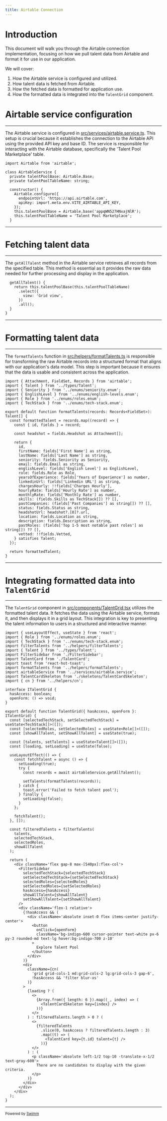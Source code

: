 ```yaml
---
title: Airtable Connection
---
```

# Introduction

This document will walk you through the Airtable connection implementation, focusing on how we pull talent data from Airtable and format it for use in our application.

We will cover:

1. How the Airtable service is configured and utilized.
2. How talent data is fetched from Airtable.
3. How the fetched data is formatted for application use.
4. How the formatted data is integrated into the <SwmToken path="/src/components/TalentGrid.tsx" pos="19:6:6" line-data="export default function TalentGrid({ hasAccess, openForm }: ITalentGrid) {">`TalentGrid`</SwmToken> component.

# Airtable service configuration

<SwmSnippet path="/src/services/airtable.service.ts" line="1">

---

The Airtable service is configured in <SwmPath>[src/services/airtable.service.ts](/src/services/airtable.service.ts)</SwmPath>. This setup is crucial because it establishes the connection to the Airtable API using the provided API key and base ID. The service is responsible for interacting with the Airtable database, specifically the 'Talent Pool Marketplace' table.

```
import Airtable from 'airtable';

class AirtableService {
  private talentPoolBase: Airtable.Base;
  private talentPoolTableName: string;

  constructor() {
    Airtable.configure({
      endpointUrl: 'https://api.airtable.com',
      apiKey: import.meta.env.VITE_AIRTABLE_API_KEY,
    });
    this.talentPoolBase = Airtable.base('appqWN527HNxajNlR');
    this.talentPoolTableName = 'Talent Pool Marketplace';
  }
```

---

</SwmSnippet>

# Fetching talent data

<SwmSnippet path="/src/services/airtable.service.ts" line="16">

---

The <SwmToken path="/src/services/airtable.service.ts" pos="16:1:1" line-data="  getAllTalent() {">`getAllTalent`</SwmToken> method in the Airtable service retrieves all records from the specified table. This method is essential as it provides the raw data needed for further processing and display in the application.

```
  getAllTalent() {
    return this.talentPoolBase(this.talentPoolTableName)
      .select({
        view: 'Grid view',
      })
      .all();
  }
}
```

---

</SwmSnippet>

# Formatting talent data

<SwmSnippet path="/src/helpers/formatTalents.ts" line="1">

---

The <SwmToken path="/src/helpers/formatTalents.ts" pos="8:6:6" line-data="export default function formatTalents(records: Records&lt;FieldSet&gt;): Talent[] {">`formatTalents`</SwmToken> function in <SwmPath>[src/helpers/formatTalents.ts](/src/helpers/formatTalents.ts)</SwmPath> is responsible for transforming the raw Airtable records into a structured format that aligns with our application's data model. This step is important because it ensures that the data is usable and consistent across the application.

```
import { Attachment, FieldSet, Records } from 'airtable';
import { Talent } from '../types/Talent';
import { Seniority } from '../enums/seniority.enum';
import { EnglishLevel } from '../enums/english-levels.enum';
import { Role } from '../enums/roles.enum';
import { TechStack } from '../enums/tech-stack.enum';

export default function formatTalents(records: Records<FieldSet>): Talent[] {
  const formattedTalent = records.map((record) => {
    const { id, fields } = record;

    const headshot = fields.Headshot as Attachment[];

    return {
      id,
      firstName: fields['First Name'] as string,
      lastName: fields['Last Name'] as string,
      seniority: fields.Seniority as Seniority,
      email: fields.Email as string,
      englishLevel: fields['English Level'] as EnglishLevel,
      role: fields.Role as Role,
      yearsOfExperience: fields['Years of Experience'] as number,
      linkedinUrl: fields['Linkedin URL'] as string,
      chargesHourly: !!fields['Charges Hourly'],
      hourlyRate: fields['Hourly Rate'] as number,
      monthlyRate: fields['Monthly Rate'] as number,
      skills: (fields.Skills as TechStack[]) ?? [],
      pastCompanies: (fields['Past Companies'] as string[]) ?? [],
      status: fields.Status as string,
      headshotUrl: headshot?.[0]?.url,
      location: fields.Location as string,
      description: fields.Description as string,
      pastRoles: (fields['Top 1-5 most notable past roles'] as string[]) ?? [],
      vetted: !!fields.Vetted,
    } satisfies Talent;
  });

  return formattedTalent;
}
```

---

</SwmSnippet>

# Integrating formatted data into <SwmToken path="/src/components/TalentGrid.tsx" pos="19:6:6" line-data="export default function TalentGrid({ hasAccess, openForm }: ITalentGrid) {">`TalentGrid`</SwmToken>

<SwmSnippet path="/src/components/TalentGrid.tsx" line="1">

---

The <SwmToken path="/src/components/TalentGrid.tsx" pos="19:6:6" line-data="export default function TalentGrid({ hasAccess, openForm }: ITalentGrid) {">`TalentGrid`</SwmToken> component in <SwmPath>[src/components/TalentGrid.tsx](/src/components/TalentGrid.tsx)</SwmPath> utilizes the formatted talent data. It fetches the data using the Airtable service, formats it, and then displays it in a grid layout. This integration is key to presenting the talent information to users in a structured and interactive manner.

```
import { useLayoutEffect, useState } from 'react';
import { Role } from '../enums/roles.enum';
import { TechStack } from '../enums/tech-stack.enum';
import filterTalents from '../helpers/filterTalents';
import { Talent } from '../types/Talent';
import FilterSidebar from './FilterSidebar';
import TalentCard from './TalentCard';
import toast from 'react-hot-toast';
import formatTalents from '../helpers/formatTalents';
import airtableService from '../services/airtable.service';
import TalentCardSkeleton from './skeletons/TalentCardSkeleton';
import { cn } from '../helpers/cn';

interface ITalentGrid {
  hasAccess: boolean;
  openForm: () => void;
}

export default function TalentGrid({ hasAccess, openForm }: ITalentGrid) {
  const [selectedTechStack, setSelectedTechStack] = useState<TechStack[]>([]);
  const [selectedRoles, setSelectedRoles] = useState<Role[]>([]);
  const [showAllTalent, setShowAllTalent] = useState(true);

  const [talents, setTalents] = useState<Talent[]>([]);
  const [loading, setLoading] = useState(false);

  useLayoutEffect(() => {
    const fetchTalent = async () => {
      setLoading(true);
      try {
        const records = await airtableService.getAllTalent();

        setTalents(formatTalents(records));
      } catch {
        toast.error('Failed to fetch talent pool');
      } finally {
        setLoading(false);
      }
    };

    fetchTalent();
  }, []);

  const filteredTalents = filterTalents(
    talents,
    selectedTechStack,
    selectedRoles,
    showAllTalent
  );

  return (
    <div className='flex gap-8 max-[540px]:flex-col'>
      <FilterSidebar
        selectedTechStack={selectedTechStack}
        setSelectedTechStack={setSelectedTechStack}
        selectedRoles={selectedRoles}
        setSelectedRoles={setSelectedRoles}
        hasAccess={hasAccess}
        showAllTalent={showAllTalent}
        setShowAllTalent={setShowAllTalent}
      />
      <div className='flex-1 relative'>
        {!hasAccess && (
          <div className='absolute inset-0 flex items-center justify-center'>
            <button
              onClick={openForm}
              className='bg-indigo-600 cursor-pointer text-white px-6 py-3 rounded-md text-lg hover:bg-indigo-700 z-10'
            >
              Explore Talent Pool
            </button>
          </div>
        )}
        <div
          className={cn(
            'grid grid-cols-1 md:grid-cols-2 lg:grid-cols-3 gap-6',
            !hasAccess && 'filter blur-xs'
          )}
        >
          {loading ? (
            <>
              {Array.from({ length: 6 }).map((_, index) => (
                <TalentCardSkeleton key={index} />
              ))}
            </>
          ) : filteredTalents.length > 0 ? (
            <>
              {filteredTalents
                .slice(0, hasAccess ? filteredTalents.length : 3)
                .map((t) => (
                  <TalentCard key={t.id} talent={t} />
                ))}
            </>
          ) : (
            <p className='absolute left-1/2 top-10 -translate-x-1/2 text-gray-600'>
              There are no candidates to display with the given criteria.
            </p>
          )}
        </div>
      </div>
    </div>
  );
}
```

---

</SwmSnippet>

<SwmMeta version="3.0.0" repo-id="Z2l0aHViJTNBJTNBdGFsZW50LW1hcmtldHBsYWNlJTNBJTNBMTdXZWJEZXY=" repo-name="talent-marketplace"><sup>Powered by [Swimm](https://app.swimm.io/)</sup></SwmMeta>
